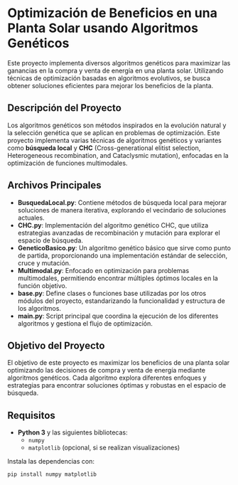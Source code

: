 # Optimización de Beneficios en una Planta Solar usando Algoritmos Genéticos

Este proyecto implementa diversos algoritmos genéticos para maximizar las ganancias en la compra y venta de energía en una planta solar. Utilizando técnicas de optimización basadas en algoritmos evolutivos, se busca obtener soluciones eficientes para mejorar los beneficios de la planta.

## Descripción del Proyecto

Los algoritmos genéticos son métodos inspirados en la evolución natural y la selección genética que se aplican en problemas de optimización. Este proyecto implementa varias técnicas de algoritmos genéticos y variantes como **búsqueda local** y **CHC** (Cross-generational elitist selection, Heterogeneous recombination, and Cataclysmic mutation), enfocadas en la optimización de funciones multimodales.

## Archivos Principales

- **BusquedaLocal.py**: Contiene métodos de búsqueda local para mejorar soluciones de manera iterativa, explorando el vecindario de soluciones actuales.
- **CHC.py**: Implementación del algoritmo genético CHC, que utiliza estrategias avanzadas de recombinación y mutación para explorar el espacio de búsqueda.
- **GeneticoBasico.py**: Un algoritmo genético básico que sirve como punto de partida, proporcionando una implementación estándar de selección, cruce y mutación.
- **Multimodal.py**: Enfocado en optimización para problemas multimodales, permitiendo encontrar múltiples óptimos locales en la función objetivo.
- **base.py**: Define clases o funciones base utilizadas por los otros módulos del proyecto, estandarizando la funcionalidad y estructura de los algoritmos.
- **main.py**: Script principal que coordina la ejecución de los diferentes algoritmos y gestiona el flujo de optimización.

## Objetivo del Proyecto

El objetivo de este proyecto es maximizar los beneficios de una planta solar optimizando las decisiones de compra y venta de energía mediante algoritmos genéticos. Cada algoritmo explora diferentes enfoques y estrategias para encontrar soluciones óptimas y robustas en el espacio de búsqueda.

## Requisitos

- **Python 3** y las siguientes bibliotecas:
  - `numpy`
  - `matplotlib` (opcional, si se realizan visualizaciones)

Instala las dependencias con:

```bash
pip install numpy matplotlib
